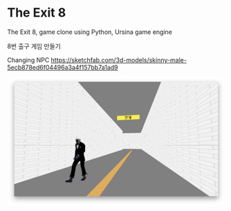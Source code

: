 # The Exit 8

The Exit 8, game clone using Python, Ursina game engine

8번 출구 게임 만들기

Changing NPC 
https://sketchfab.com/3d-models/skinny-male-5ecb878ed6f04496a3a4f157bb7a1ad9

![](result.png)

